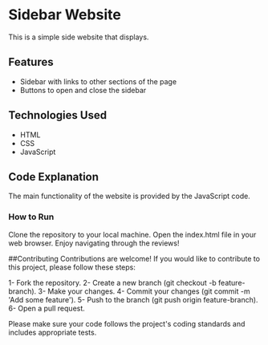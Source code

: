 # Sidebar Website

This is a simple side website that displays.

## Features

- Sidebar with links to other sections of the page
- Buttons to open and close the sidebar

## Technologies Used

- HTML
- CSS
- JavaScript

## Code Explanation

The main functionality of the website is provided by the JavaScript code.

### How to Run
Clone the repository to your local machine.
Open the index.html file in your web browser.
Enjoy navigating through the reviews!

##Contributing
Contributions are welcome! If you would like to contribute to this project, please follow these steps:

1- Fork the repository.
2- Create a new branch (git checkout -b feature-branch).
3- Make your changes.
4- Commit your changes (git commit -m 'Add some feature').
5- Push to the branch (git push origin feature-branch).
6- Open a pull request.

Please make sure your code follows the project's coding standards and includes appropriate tests.
